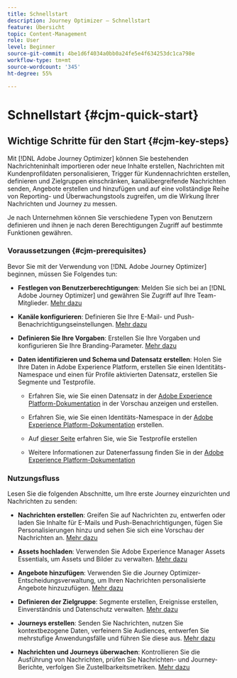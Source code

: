 ```yaml
---
title: Schnellstart
description: Journey Optimizer – Schnellstart
feature: Übersicht
topic: Content-Management
role: User
level: Beginner
source-git-commit: 4be1d6f4034a0bb0a24fe5e4f634253dc1ca798e
workflow-type: tm+mt
source-wordcount: '345'
ht-degree: 55%

---
```


# Schnellstart {#cjm-quick-start}

## Wichtige Schritte für den Start {#cjm-key-steps}

Mit [!DNL Adobe Journey Optimizer] können Sie bestehenden Nachrichteninhalt importieren oder neue Inhalte erstellen, Nachrichten mit Kundenprofildaten personalisieren, Trigger für Kundennachrichten erstellen,  definieren und Zielgruppen einschränken, kanalübergreifende Nachrichten senden, Angebote erstellen und hinzufügen und auf eine vollständige Reihe von Reporting- und Überwachungstools zugreifen, um die Wirkung Ihrer Nachrichten und Journey zu messen.

Je nach Unternehmen können Sie verschiedene Typen von Benutzern definieren und ihnen je nach deren Berechtigungen Zugriff auf bestimmte Funktionen gewähren.

### Voraussetzungen    {#cjm-prerequisites}

Bevor Sie mit der Verwendung von [!DNL Adobe Journey Optimizer] beginnen, müssen Sie Folgendes tun:

* **Festlegen von Benutzerberechtigungen**: Melden Sie sich bei an  [!DNL Adobe Journey Optimizer] und gewähren Sie Zugriff auf Ihre Team-Mitglieder. [Mehr dazu](../using/administration/permissions.md)

* **Kanäle konfigurieren**: Definieren Sie Ihre E-Mail- und Push-Benachrichtigungseinstellungen. [Mehr dazu](../using/configuration/get-started-configuration.md)

* **Definieren Sie Ihre Vorgaben**: Erstellen Sie Ihre Vorgaben und konfigurieren Sie Ihre Branding-Parameter. [Mehr dazu](../using/configuration/message-presets.md)

* **Daten identifizieren und Schema und Datensatz erstellen**: Holen Sie Ihre Daten in Adobe Experience Platform, erstellen Sie einen Identitäts-Namespace und einen für Profile aktivierten Datensatz, erstellen Sie Segmente und Testprofile.

   * Erfahren Sie, wie Sie einen Datensatz in der [Adobe Experience Platform-Dokumentation](https://experienceleague.adobe.com/docs/experience-platform/catalog/datasets/user-guide.html?lang=de) in der Vorschau anzeigen und erstellen.

   * Erfahren Sie, wie Sie einen Identitäts-Namespace in der [Adobe Experience Platform-Dokumentation](https://experienceleague.adobe.com/docs/experience-platform/identity/namespaces.html?lang=de#manage-namespaces) erstellen.

   * Auf [dieser Seite](../using/building-journeys/creating-test-profiles.md) erfahren Sie, wie Sie Testprofile erstellen

   * Weitere Informationen zur Datenerfassung finden Sie in der [Adobe Experience Platform-Dokumentation](https://experienceleague.adobe.com/docs/experience-platform/ingestion/home.html?lang=de)


### Nutzungsfluss

Lesen Sie die folgenden Abschnitte, um Ihre erste Journey einzurichten und Nachrichten zu senden:

* **Nachrichten erstellen**: Greifen Sie auf Nachrichten zu, entwerfen oder laden Sie Inhalte für E-Mails und Push-Benachrichtigungen, fügen Sie Personalisierungen hinzu und sehen Sie sich eine Vorschau der Nachrichten an. [Mehr dazu](create-message.md)

* **Assets hochladen**: Verwenden Sie Adobe Experience Manager Assets Essentials, um Assets und Bilder zu verwalten. [Mehr dazu](assets-essentials.md)

* **Angebote hinzufügen**: Verwenden Sie die Journey Optimizer-Entscheidungsverwaltung, um Ihren Nachrichten personalisierte Angebote hinzuzufügen. [Mehr dazu](../using/offers/get-started/starting-offer-decisioning.md)

* **Definieren der Zielgruppe**: Segmente erstellen, Ereignisse erstellen, Einverständnis und Datenschutz verwalten. [Mehr dazu](../using/segment/about-segments.md)

* **Journeys erstellen**: Senden Sie Nachrichten, nutzen Sie kontextbezogene Daten, verfeinern Sie Audiences, entwerfen Sie mehrstufige Anwendungsfälle und führen Sie diese aus. [Mehr dazu](building-journeys/journey.md)

* **Nachrichten und Journeys überwachen**: Kontrollieren Sie die Ausführung von Nachrichten, prüfen Sie Nachrichten- und Journey-Berichte, verfolgen Sie Zustellbarkeitsmetriken. [Mehr dazu](message-monitoring.md)
